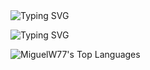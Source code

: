 
<img src="https://readme-typing-svg.demolab.com?font=Fira+Code&size=20&pause=1000&color=CCCCCC&width=390&lines=Hello!;" alt="Typing SVG" />
<p>
  <img src="https://readme-typing-svg.demolab.com?font=Fira+Code&size=10&pause=1000&color=CCCCCC&width=390&lines=My+name+is+Miguel,+I+am+a+systems+developer+from+Brazil.;" alt="Typing SVG">

![MiguelW77's Top Languages](https://github-readme-stats.vercel.app/api/top-langs/?username=MiguelW77&theme=nord&show_icons=true&hide_border=true&layout=compact)

